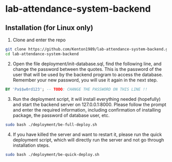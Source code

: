 # lab-attendance-system-backend

## Installation (for Linux only)

1. Clone and enter the repo
``` bash
git clone https://github.com/Kenton1989/lab-attendance-system-backend.git
cd lab-attendance-system-backend
```

2. Open the file deployment/init-database.sql, find the following line, and change the password between the quotes. This is the password of the user that will be used by the backend program to access the database. Remember your new password, you will use it again in the next step.
``` sql
BY 'Pa$$w0rd123'; -- TODO: CHANGE THE PASSWORD ON THIS LINE !!
```

3. Run the deployment script, it will install everything needed (hopefully) and start the backend server on 127.0.0.1:8000. Please follow the prompt and enter the required information, including confirmation of installing package, the password of database user, etc.
``` bash
sudo bash ./deployment/be-full-deploy.sh
```

4. If you have killed the server and want to restart it, please run the quick deployment script, which will directly run the server and not go through installation steps.
``` bash
sudo bash ./deployment/be-quick-deploy.sh
```